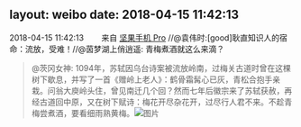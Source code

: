 layout: weibo
date: 2018-04-15 11:42:13
---
2018-04-15 11:42:13  &nbsp;&nbsp;&nbsp;&nbsp;&nbsp;&nbsp; 来自 <a href="http://app.weibo.com/t/feed/Z4AgP" rel="nofollow">坚果手机 Pro</a>
//@袁伟时:[good]耿直知识人的宿命：流放，受难！//@茵梦湖上俏逍遥: 青梅煮酒就这么来滴？
>  @茨冈女神: 1094年，苏轼因乌台诗案被流放岭南，过梅关古道时曾在这棵树下歇息，并写了一首《赠岭上老人》：鹤骨霜髯心已灰，青松合抱手亲栽。问翁大庾岭头住，曾见南迁几个回？然而七年后徽宗来了苏轼获赦，再经古道回中原，又在树下赋诗：梅花开尽杂花开，过尽行人君不来。不趁青梅尝煮酒，要看细雨熟黄梅。 ​​​
>  ![图片](https://wx4.sinaimg.cn/large/0061NvUtgy1fqd25qk77hj30go0m8jst.jpg)
